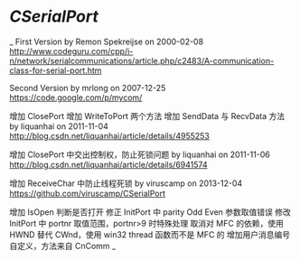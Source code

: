 # _CSerialPort_

_
First Version by Remon Spekreijse on 2000-02-08 http://www.codeguru.com/cpp/i-n/network/serialcommunications/article.php/c2483/A-communication-class-for-serial-port.htm

Second Version by mrlong on 2007-12-25 https://code.google.com/p/mycom/

增加 ClosePort
增加 WriteToPort 两个方法
增加 SendData 与 RecvData 方法
by liquanhai on 2011-11-04 http://blog.csdn.net/liquanhai/article/details/4955253

增加 ClosePort 中交出控制权，防止死锁问题
by liquanhai on 2011-11-06 http://blog.csdn.net/liquanhai/article/details/6941574

增加 ReceiveChar 中防止线程死锁
by viruscamp on 2013-12-04 https://github.com/viruscamp/CSerialPort

增加 IsOpen 判断是否打开
修正 InitPort 中 parity Odd Even 参数取值错误
修改 InitPort 中 portnr 取值范围，portnr>9 时特殊处理
取消对 MFC 的依赖，使用 HWND 替代 CWnd，使用 win32 thread 函数而不是 MFC 的
增加用户消息编号自定义，方法来自 CnComm
_